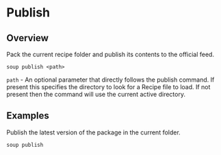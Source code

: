 # Publish
## Overview
Pack the current recipe folder and publish its contents to the official feed.
```
soup publish <path>
```

`path` - An optional parameter that directly follows the publish command. If present this specifies the directory to look for a Recipe file to load. If not present then the command will use the current active directory.

## Examples
Publish the latest version of the package in the current folder.
```
soup publish
```
